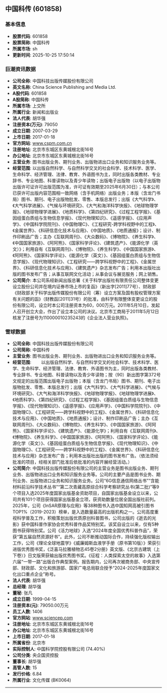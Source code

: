 ## 中国科传 (601858)

### 基本信息

- **股票代码**: 601858
- **股票简称**: 中国科传
- **所属市场**: sh
- **更新时间**: 2025-10-25 17:50:14

### 巨潮资讯数据

- **公司全称**: 中国科技出版传媒股份有限公司
- **英文名称**: China Science Publishing and Media Ltd.
- **A股代码**: 601858
- **A股简称**: 中国科传
- **所属市场**: 上交所
- **所属行业**: 新闻和出版业
- **法人代表**: 胡华强
- **注册资本(万元)**: 79050
- **成立日期**: 2007-03-29
- **上市日期**: 2017-01-18
- **官方网站**: www.cspm.com.cn
- **注册地址**: 北京市东城区东黄城根北街16号
- **办公地址**: 北京市东城区东黄城根北街16号
- **主营业务**: 图书出版业务、期刊业务、出版物进出口业务和知识服务业务等。
- **经营范围**: 以出版自然科学、与自然科学交叉的社会科学、技术科学、医学、生命科学、经济管理、法律、教育、外语图书为主，同时出版各类教材、专业辞书、专业地图、科普读物以及青少年读物；出版电子出版物（以电子出版物出版许可证许可出版范围为准，许可证有效期至2025年6月30日）；与本公司已获许可出版内容范围相一致网络（含手机网络）出版业务；本版（含龙门书局）图书、期刊、电子出版物批发、零售、本版总发行；出版《大气科学》、《大气科学进展》、《气候与环境研究》、《大气和海洋科学快报》、《地球物理学报》、《地球物理学进展》、《地质科学》、《第四纪研究》、《过程工程学报》、《基因组蛋白质组与生物信息学报》、《现代物理知识》、《遥感学报》、《应用声学》、《中国科学院院刊》、《中国物理C》、《工程研究-跨学科视野中的工程》、《金属世界》、《科研信息化技术与应用》、《中国地质》、《地质通报》；设计、制作印刷品广告；主办《互联网周刊》、《大众数码》、《博物院》、《养生科学》、《中国国家旅游》、《阿阿熊》、《国家科学评论》、《建筑遗产》、《能源化学（英文）》；利用自有《互联网周刊》、《博物院》、《养生科学》、《中国国家旅游》、《阿阿熊》、《国家科学评论》、《能源化学（英文）》、《基因组蛋白质组与生物信息学报》、《现代物理知识》、《工程研究——跨学科视野中的工程》、《金属世界》、《科研信息化技术与应用》、《建筑遗产》杂志发布广告；利用本出版社出版的图书发布广告；从事互联网文化活动；从事会议与展览服务；网上销售。
- **公司简介**: 本公司系经新闻出版总署《关于科学出版社有限责任公司整体变更设立股份公司并在境内证券市场上市的复函》（新出字[2011]77号）、财政部《财政部关于科学出版传媒股份有限公司（筹）设立方案及国有股权管理方案有关问题的函》（财教函[2011]31号）的批准，由科学有限整体变更设立的股份有限公司，设立时本公司注册资本为60，000万元。2011年5月10日，发起人召开创立大会，作出了设立本公司的决议。北京市工商局于2011年5月12日核发了注册号为110000010235243的《企业法人营业执照》。

### 雪球数据

- **公司全称**: 中国科技出版传媒股份有限公司
- **公司简称**: 中国科传
- **主营业务**: 图书出版业务、期刊业务、出版物进出口业务和知识服务业务等。
- **经营范围**: 　　以出版自然科学、与自然科学交叉的社会科学、技术科学、医学、生命科学、经济管理、法律、教育、外语图书为主，同时出版各类教材、专业辞书、专业地图、科普读物以及青少年读物；按（90）新出图字第372号文规定的出版范围出版电子出版物；本版（含龙门书局）图书、期刊、电子出版物批发、零售、本版总发行；出版《大气科学》、《大气科学进展》、《气候与环境研究》、《大气和海洋科学快报》、《地球物理学报》、《地球物理学进展》、《地质科学》、《第四纪研究》、《过程工程学报》、《基因组蛋白质组与生物信息学报》、《现代物理知识》、《遥感学报》、《应用声学》、《中国科学院院刊》、《中国物理C》、《工程研究——跨学科视野中的工程》、《金属世界》、《科研信息化技术与应用》、《中国地质》、《地质通报》；设计、制作印刷品广告；主办《互联网周刊》、《大众数码》、《博物院》、《养生科学》、《中国国家旅游》、《阿阿熊》、《国家科学评论》、《建筑遗产》、《能源化学》；利用自有《互联网周刊》、《博物院》、《养生科学》、《中国国家旅游》、《阿阿熊》、《国家科学评论》、《能源化学（英文）》、《基因组蛋白质组与生物信息学报》、《现代物理知识》、《中国物理C》、《工程研究——跨学科视野中的工程》、《金属世界》、《科研信息化技术与应用》杂志发布广告；利用本出版社出版的图书发布广告。（依法须经批准的项目，经相关部门批准后依批准的内容开展经营活动。）
- **公司简介**: 中国科技出版传媒股份有限公司的主营业务是图书出版业务、期刊业务、出版物进出口业务和知识服务业务等。公司的主要产品是图书业务、期刊业务、出版物进口业务和知识服务业务。公司“6G信息通信网络丛书”“含能材料前沿科学技术丛书”“第二次青藏高原综合科学考察研究丛书(第二批)”等9个项目入选2025年度国家出版基金资助项目，自国家出版基金设立以来，公司共有101个项目获得国家出版基金立项，获资助数量位居全国出版社前列。2025年，公司《InSAR原理与应用》等38种图书入选中国知网高被引图书TOP1%（2019-2023）榜单，是入选数量最高的出版机构之一。公司高度重视科学普及工作，积极策划出版优质原创科普图书，公司出版的《逝去的光影》获中国科普作家协会优秀科普作品奖特别奖。该奖自设立以来，仅有5种图书获得特别奖。公司《活力地球》入选“2024年度全国优秀科普作品”，荣获“第五届自然资源好书”。此外，公司不断推动国际合作，持续强化版权输出工作，公司《理论全球地震学》《威廉姆斯血液学手册（原书第10版）》荣获引进版优秀图书奖，《泛喜马拉雅植物志45卷2分册》英文版、《北京古建筑（上下卷）》日文版荣获输出版优秀图书奖。《征程：人类探索太空的故事》入选第六届“一带一路”出版合作典型案例。报告期内，公司再次被商务部、中央宣传部、财政部、文化和旅游部、国家广电总局联合授予“2024-2025年度国家文化出口重点企业”称号。
- **法人代表**: 胡华强
- **总经理**: 胡华强
- **董秘**: 张凡
- **成立日期**: 1999-04-15
- **注册资本(元)**: 79050.00万元
- **员工人数**: 1406
- **官方网站**: www.sciencep.com
- **注册地址**: 北京市东城区东黄城根北街16号
- **办公地址**: 北京市东城区东黄城根北街16号
- **上市日期**: 2017-01-18
- **所属省份**: 北京市
- **实际控制人**: 中国科学院控股有限公司 (74.40%)
- **公司分类**: 央企国资控股
- **董事长**: 胡华强
- **高管人数**: 15
- **发行价格**: 6.84
- **所属行业**: 文化传媒 (BK0064)

---